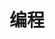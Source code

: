 ---
title: 编程
description: A description of this category
slug: coding
image:

# Badge style
style:
    background: "#2a9d8f"
    color: "#fff"
---